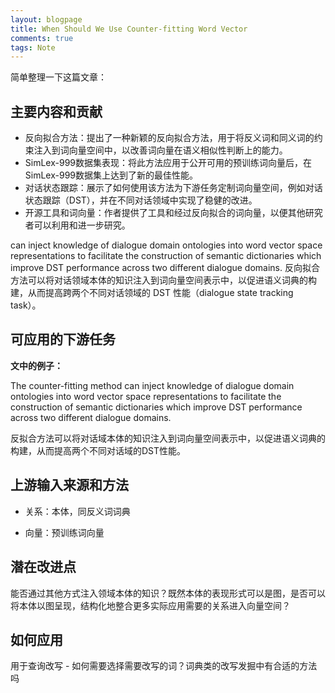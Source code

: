 ```yaml
---
layout: blogpage
title: When Should We Use Counter-fitting Word Vector
comments: true
tags: Note
---
```


简单整理一下这篇文章：

## 主要内容和贡献

- 反向拟合方法：提出了一种新颖的反向拟合方法，用于将反义词和同义词的约束注入到词向量空间中，以改善词向量在语义相似性判断上的能力。
- SimLex-999数据集表现：将此方法应用于公开可用的预训练词向量后，在SimLex-999数据集上达到了新的最佳性能。
- 对话状态跟踪：展示了如何使用该方法为下游任务定制词向量空间，例如对话状态跟踪（DST），并在不同对话领域中实现了稳健的改进。
- 开源工具和词向量：作者提供了工具和经过反向拟合的词向量，以便其他研究者可以利用和进一步研究。

 can inject knowledge of dialogue domain ontologies into word vector space representations to facilitate the construction of semantic dictionaries which improve DST performance across two different dialogue domains. 
反向拟合⽅法可以将对话领域本体的知识注⼊到词向量空间表示中，以促进语义词典的构建，从⽽提⾼跨两个不同对话领域的 DST 性能（dialogue state tracking task）。

## 可应用的下游任务

**文中的例子：**

The counter-fitting method can inject knowledge of dialogue domain ontologies into word vector space representations to facilitate the
construction of semantic dictionaries which improve DST performance across two different dialogue domains.

反拟合方法可以将对话域本体的知识注入到词向量空间表示中，以促进语义词典的构建，从而提高两个不同对话域的DST性能。


## 上游输入来源和方法

- 关系：本体，同反义词词典

- 向量：预训练词向量




## 潜在改进点

能否通过其他方式注入领域本体的知识？既然本体的表现形式可以是图，是否可以将本体以图呈现，结构化地整合更多实际应用需要的关系进入向量空间？


## 如何应用

用于查询改写 - 如何需要选择需要改写的词？词典类的改写发掘中有合适的方法吗